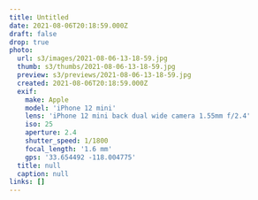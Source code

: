 ```yaml
---
title: Untitled
date: 2021-08-06T20:18:59.000Z
draft: false
drop: true
photo:
  url: s3/images/2021-08-06-13-18-59.jpg
  thumb: s3/thumbs/2021-08-06-13-18-59.jpg
  preview: s3/previews/2021-08-06-13-18-59.jpg
  created: 2021-08-06T20:18:59.000Z
  exif:
    make: Apple
    model: 'iPhone 12 mini'
    lens: 'iPhone 12 mini back dual wide camera 1.55mm f/2.4'
    iso: 25
    aperture: 2.4
    shutter_speed: 1/1800
    focal_length: '1.6 mm'
    gps: '33.654492 -118.004775'
  title: null
  caption: null
links: []
---
```

